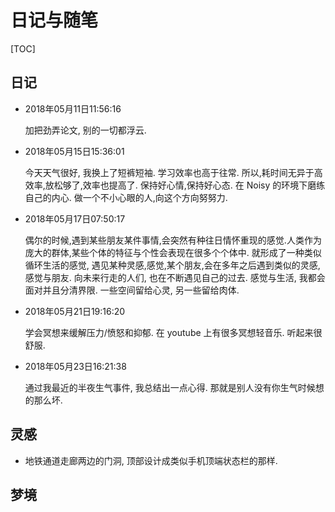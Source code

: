 # 日记与随笔

[TOC]

## 日记
* 2018年05月11日11:56:16

  加把劲弄论文, 别的一切都浮云. 

* 2018年05月15日15:36:01

  今天天气很好, 我换上了短裤短袖. 学习效率也高于往常. 所以,耗时间无异于高效率,放松够了,效率也提高了. 保持好心情,保持好心态. 在 Noisy 的环境下磨练自己的内心. 做一个不小心眼的人,向这个方向努努力.

* 2018年05月17日07:50:17

  偶尔的时候,遇到某些朋友某件事情,会突然有种往日情怀重现的感觉.人类作为庞大的群体,某些个体的特征与个性会表现在很多个个体中. 就形成了一种类似循环生活的感觉, 遇见某种灵感,感觉,某个朋友,会在多年之后遇到类似的灵感,感觉与朋友. 向未来行走的人们, 也在不断遇见自己的过去. 感觉与生活, 我都会面对并且分清界限. 一些空间留给心灵, 另一些留给肉体. 

* 2018年05月21日19:16:20

  学会冥想来缓解压力/愤怒和抑郁. 在 youtube 上有很多冥想轻音乐. 听起来很舒服. 

* 2018年05月23日16:21:38

  通过我最近的半夜生气事件, 我总结出一点心得. 那就是别人没有你生气时候想的那么坏. 



## 灵感

* 地铁通道走廊两边的门洞, 顶部设计成类似手机顶端状态栏的那样.



## 梦境



